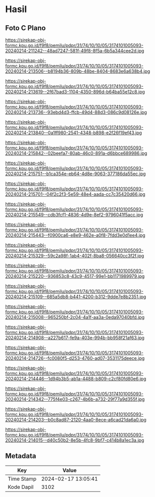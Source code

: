 # Hasil

## Foto C Plano

https://sirekap-obj-formc.kpu.go.id/f9f8/pemilu/pdpr/31/74/10/10/05/3174101005093-20240214-211242--48ad7247-581f-49f8-8f5a-6b5a344cee2d.jpg

https://sirekap-obj-formc.kpu.go.id/f9f8/pemilu/pdpr/31/74/10/10/05/3174101005093-20240214-213506--b8194b36-809b-48be-8404-8683e6a638b4.jpg

https://sirekap-obj-formc.kpu.go.id/f9f8/pemilu/pdpr/31/74/10/10/05/3174101005093-20240214-213619--2f67bad3-1104-4350-896d-b64ba55e12c8.jpg

https://sirekap-obj-formc.kpu.go.id/f9f8/pemilu/pdpr/31/74/10/10/05/3174101005093-20240214-213736--93ebd4d3-ffcb-49d4-88d3-086c9d08126e.jpg

https://sirekap-obj-formc.kpu.go.id/f9f8/pemilu/pdpr/31/74/10/10/05/3174101005093-20240214-213840--0a1ff980-2541-4348-b898-e2f26f19ef43.jpg

https://sirekap-obj-formc.kpu.go.id/f9f8/pemilu/pdpr/31/74/10/10/05/3174101005093-20240214-215842--02beefa7-80ab-46c0-891a-d6bbce689986.jpg

https://sirekap-obj-formc.kpu.go.id/f9f8/pemilu/pdpr/31/74/10/10/05/3174101005093-20240214-215751--b1ca354e-eb64-4d8e-9063-377186da55ec.jpg

https://sirekap-obj-formc.kpu.go.id/f9f8/pemilu/pdpr/31/74/10/10/05/3174101005093-20240214-215701--04f2c2f3-5e59-48e4-aada-cc7c35420d66.jpg

https://sirekap-obj-formc.kpu.go.id/f9f8/pemilu/pdpr/31/74/10/10/05/3174101005093-20240214-215549--cdb3fcf1-4836-4d9e-8ef2-9796041f5acc.jpg

https://sirekap-obj-formc.kpu.go.id/f9f8/pemilu/pdpr/31/74/10/10/05/3174101005093-20240214-215443--f0900ca6-e8e9-462e-a0f8-7fdd3e0d1ee4.jpg

https://sirekap-obj-formc.kpu.go.id/f9f8/pemilu/pdpr/31/74/10/10/05/3174101005093-20240214-215329--59c2a98f-1ab4-402f-8ba8-056640cc3f2f.jpg

https://sirekap-obj-formc.kpu.go.id/f9f8/pemilu/pdpr/31/74/10/10/05/3174101005093-20240214-215220--936853c8-43c9-4517-99e1-bb1171989979.jpg

https://sirekap-obj-formc.kpu.go.id/f9f8/pemilu/pdpr/31/74/10/10/05/3174101005093-20240214-215109--685a5db8-b441-4200-b312-9dde7e8b2351.jpg

https://sirekap-obj-formc.kpu.go.id/f9f8/pemilu/pdpr/31/74/10/10/05/3174101005093-20240214-215008--965250bf-2c04-4a1f-aa3a-0eda97040bfd.jpg

https://sirekap-obj-formc.kpu.go.id/f9f8/pemilu/pdpr/31/74/10/10/05/3174101005093-20240214-214908--a227b617-fe9a-403e-994b-bb958f21af63.jpg

https://sirekap-obj-formc.kpu.go.id/f9f8/pemilu/pdpr/31/74/10/10/05/3174101005093-20240214-214726--fc0080f5-d253-4760-ad07-3531175deece.jpg

https://sirekap-obj-formc.kpu.go.id/f9f8/pemilu/pdpr/31/74/10/10/05/3174101005093-20240214-214446--1d94b3b5-ab1a-4488-b809-c2cf80fd80e6.jpg

https://sirekap-obj-formc.kpu.go.id/f9f8/pemilu/pdpr/31/74/10/10/05/3174101005093-20240214-214342--775f4e03-c267-4b6b-a732-29f77a9d355f.jpg

https://sirekap-obj-formc.kpu.go.id/f9f8/pemilu/pdpr/31/74/10/10/05/3174101005093-20240214-214203--b0c8ad87-2120-4aa0-8ece-a6cad21da6a0.jpg

https://sirekap-obj-formc.kpu.go.id/f9f8/pemilu/pdpr/31/74/10/10/05/3174101005093-20240214-214015--d40c50b2-8e5b-4fc8-9bf7-c414b8a1ec3a.jpg


## Metadata

| Key        | Value               |
| ---------- | ------------------- |
| Time Stamp | 2024-02-17 13:05:41 |
| Kode Dapil | 3102                |



